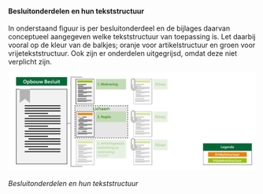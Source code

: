 #### Besluitonderdelen en hun tekststructuur

In onderstaand figuur is per besluitonderdeel en de bijlages daarvan conceptueel
aangegeven welke tekststructuur van toepassing is. Let daarbij vooral op de
kleur van de balkjes; oranje voor artikelstructuur en groen voor
vrijetekststructuur. Ook zijn er onderdelen uitgegrijsd, omdat deze niet
verplicht zijn.

![](media/OpbouwBesluitOPOVWVLichaam2018.png)

*Besluitonderdelen en hun tekststructuur*
